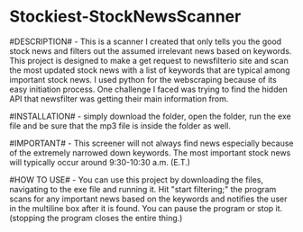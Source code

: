 # Stockiest-StockNewsScanner

#DESCRIPTION# - This is a scanner I created that only tells you the good stock news and filters out the assumed irrelevant news based on keywords. This project is designed to make a get request to newsfilterio site and scan the most updated stock news with a list of keywords that are typical among important stock news. I used python for the webscraping because of its easy initiation process. One challenge I faced was trying to find the hidden API that newsfilter was getting their main information from.

#INSTALLATION# - simply download the folder, open the folder, run the exe file and be sure that the mp3 file is inside the folder as well.

#IMPORTANT# - This screener will not always find news especially because of the extremely narrowed down keywords. The most important stock news will typically occur around 9:30-10:30 a.m. (E.T.)

#HOW TO USE# - You can use this project by downloading the files, navigating to the exe file and running it. Hit "start filtering;" the program scans for any important news based on the keywords and notifies the user in the multiline box after it is found. You can pause the program or stop it. (stopping the program closes the entire thing.)
